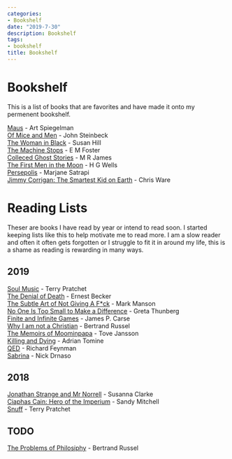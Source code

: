 ```yaml
---
categories:
- Bookshelf
date: "2019-7-30"
description: Bookshelf
tags:
- bookshelf
title: Bookshelf
---
```


# Bookshelf

This is a list of books that are favorites and have made it onto my permenent bookshelf.

[Maus](https://www.amazon.co.uk/Complete-MAUS-Art-Spiegelman/dp/0141014083/ref=sr_1_1?keywords=Maus&qid=1564899946&s=gateway&sr=8-1) - Art Spiegelman  
[Of Mice and Men](https://www.amazon.co.uk/Mice-Men-Penguin-Red-Classics/dp/0141023570/ref=sr_1_1?keywords=of+mice+and+men&qid=1564598049&s=gateway&sr=8-1) - John Steinbeck  
[The Woman in Black](https://www.amazon.co.uk/Woman-Black-Susan-Hill/dp/0099288478/ref=sr_1_1?keywords=the+woman+in+black&qid=1564551449&s=gateway&sr=8-1) - Susan Hill  
[The Machine Stops](https://www.amazon.co.uk/Machine-Stops-Penguin-Modern-Classics/dp/0141195983/ref=sr_1_1?crid=3VA41BD7WLNWH&keywords=the+machine+stops&qid=1564551507&s=gateway&sprefix=The+machine+stops%2Caps%2C152&sr=8-1) - E M Foster  
[Colleced Ghost Stories](https://www.amazon.co.uk/Collected-Ghost-Stories-Hardback-Collection/dp/0198797362/ref=sr_1_11?keywords=M+R+James&qid=1564551572&s=gateway&sr=8-11) - M R James  
[The First Men in the Moon](https://www.amazon.co.uk/First-Men-Moon-Penguin-Classics/dp/0141441089/ref=sr_1_1?keywords=the+first+man+in+the+moon&qid=1564551660&s=gateway&sr=8-1) - H G Wells  
[Persepolis](https://www.amazon.co.uk/Persepolis-Marjane-Satrapi/dp/009952399X/ref=sr_1_4?crid=3F9L6NZ5PKKVL&keywords=persepolis&qid=1564551721&s=gateway&sprefix=persepo%2Caps%2C175&sr=8-4) - Marjane Satrapi  
[Jimmy Corrigan: The Smartest Kid on Earth](https://www.amazon.co.uk/Jimmy-Corrigan-Smartest-Kid-Earth/dp/0224062107/ref=sr_1_1?crid=12S04GSGQAFAG&keywords=jimmy+corrigan+the+smartest+kid+on+earth&qid=1564551809&s=gateway&sprefix=jimmy+corrig%2Caps%2C167&sr=8-1) - Chris Ware  


# Reading Lists

Theser are books I have read by year or intend to read soon. I started keeping lists like this to help motivate me to read more. I am a slow reader and often it often gets forgotten or I struggle to fit it in around my life, this is a shame as reading is rewarding in many ways.

## 2019
[Soul Music](https://www.amazon.co.uk/Soul-Music-Discworld-Novel-Novels/dp/055216755X/ref=sr_1_1?crid=PPR64W4HDQU4&keywords=soul+music+terry+pratchett&qid=1573976533&sprefix=soul+musi%2Caps%2C165&sr=8-1) - Terry Pratchet  
[The Denial of Death](https://www.amazon.co.uk/Denial-Death-Ernest-Becker/dp/0285638971/ref=sr_1_1?crid=XO4E8ZOH4UG6&keywords=denial+of+death&qid=1573976460&sprefix=denial%2Caps%2C159&sr=8-1) - Ernest Becker  
[The Subtle Art of Not Giving A F*ck](https://www.amazon.co.uk/Subtle-Art-Not-Giving-Counterintuitive/dp/0062457713/ref=sr_1_1?crid=3PDV54DHP30GV&keywords=the+subtle+art+of+not+giving+a+fck&qid=1571122001&sprefix=the+subt%2Caps%2C171&sr=8-1) - Mark Manson  
[No One Is Too Small to Make a Difference](https://www.amazon.co.uk/One-Too-Small-Make-Difference/dp/0141991747/ref=sr_1_1?crid=19PK0KJEO8I6J&keywords=greta+thunberg&qid=1568201252&s=gateway&sprefix=greta%2Caps%2C140&sr=8-1) - Greta Thunberg  
[Finite and Infinite Games](https://www.amazon.co.uk/Finite-Infinite-Games-James-Carse/dp/1476731713/ref=sr_1_1?crid=3GXCR7E0WIZ46&keywords=finite+and+infinite+games&qid=1564515453&s=gateway&sprefix=finite+an%2Caps%2C174&sr=8-1) - James P. Carse  
[Why I am not a Christian](https://users.drew.edu/~jlenz/whynot.html) - Bertrand Russel  
[The Memoirs of Moominpapa](https://www.amazon.co.uk/Memoirs-Moominpappa-Moomins-Collectors-Editions/dp/1908745673/ref=sr_1_21?keywords=moomin+books&qid=1564515972&s=gateway&sr=8-21) - Tove Jansson  
[Killing and Dying](https://www.amazon.co.uk/Killing-Dying-Adrian-Tomine/dp/0571325149/ref=sr_1_1?crid=1ZMY2VYU0T0HY&keywords=killing+and+dying&qid=1564516504&s=gateway&sprefix=killing+and+dy%2Cdigital-text%2C176&sr=8-1) - Adrian Tomine  
[QED](https://www.amazon.co.uk/QED-Strange-Theory-Light-Matter-ebook/dp/B00BR40XJ6/ref=pd_sim_351_3/257-3967356-9614469?_encoding=UTF8&pd_rd_i=B00BR40XJ6&pd_rd_r=204fb3af-33f6-416e-b077-16d563a199ff&pd_rd_w=nR7pc&pd_rd_wg=1IFZa&pf_rd_p=1b8636ae-4f21-4403-a813-e8849dd46de4&pf_rd_r=866AMJGWGGYJBRR14MW4&psc=1&refRID=866AMJGWGGYJBRR14MW4) - Richard Feynman  
[Sabrina](https://www.amazon.co.uk/Sabrina-Nick-Drnaso-ebook/dp/B07DCW95ZT/ref=sr_1_2?keywords=sabrina&qid=1564516453&s=digital-text&sr=1-2) - Nick Drnaso  

## 2018

[Jonathan Strange and Mr Norrell](https://www.amazon.co.uk/Jonathan-Strange-Norrell-Susanna-Clarke-ebook/dp/B003DVG7QY/ref=sr_1_2?crid=25P4L953EACMJ&keywords=jonathan+strange+and+mr+norrell&qid=1564598111&s=gateway&sprefix=Norre%2Caps%2C206&sr=8-2) - Susanna Clarke  
[Ciaphas Cain: Hero of the Imperium](https://www.amazon.co.uk/Caiphas-Cain-Hero-Imperium-Ciaphas/dp/1849702705/ref=sr_1_6?crid=398XBJAJSQ6KD&keywords=ciaphas+cain&qid=1564598182&s=gateway&sprefix=Ciap%2Caps%2C163&sr=8-6) - Sandy Mitchell  
[Snuff](https://www.amazon.co.uk/Snuff-Discworld-Novel-39-Novels/dp/0552166758/ref=sr_1_1?crid=2MXKUPNZ5COP8&keywords=snuff+terry+pratchett&qid=1564943265&s=gateway&sprefix=snuff+terry+p%2Caps%2C163&sr=8-1) - Terry Pratchet  

## TODO
[The Problems of Philosiphy](https://www.amazon.co.uk/Problems-Philosophy-OPUS-Bertrand-Russell/dp/0192854232/ref=sr_1_1?keywords=the+problems+of+western+philosophy+bertrand&qid=1564516250&s=gateway&sr=8-1) - Bertrand Russel  


